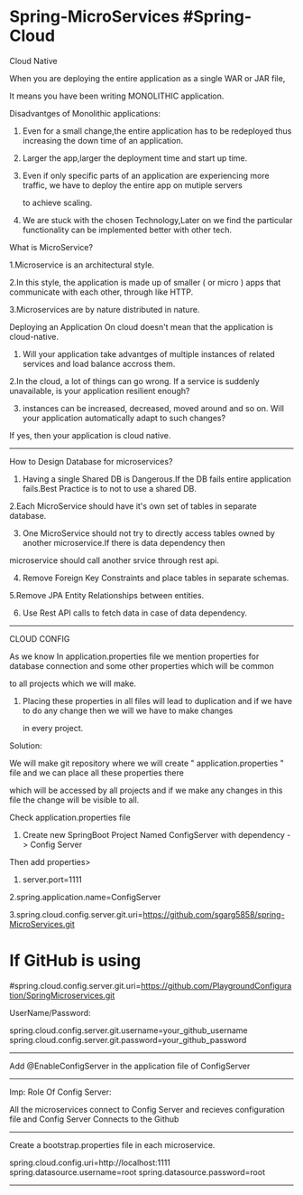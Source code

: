 # Spring-MicroServices #Spring-Cloud
Cloud Native

When you are deploying the entire application as a single WAR or JAR file,

It means you have been writing MONOLITHIC application.

Disadvantges of Monolithic applications:

  1. Even for a small change,the entire application has to be redeployed thus increasing the down time of an application.
  
  2. Larger the app,larger the deployment time and start up time.
  
  3. Even if only specific parts of an application are experiencing more traffic, we have to deploy the entire app on mutiple servers
  
     to achieve scaling.
     
  4. We are stuck with the chosen Technology,Later on we find the particular functionality can be implemented better with other tech.
  
  
What is MicroService?

  1.Microservice is an architectural style. 
  
  2.In this style, the application is made up of smaller ( or micro ) apps that communicate with each other, through like HTTP.
  
  3.Microservices are by nature distributed in nature. 
  
  
 Deploying an Application On cloud doesn't mean that the application is cloud-native.
 
 1. Will your application take advantges of multiple instances of related services and load balance accross them.
 
 2.In the cloud, a lot of things can go wrong. If a service is suddenly unavailable, is your application resilient enough?
 
 3. instances can be increased, decreased, moved around and so on. Will your application automatically adapt to such changes?
 
 If yes, then your application is cloud native.
 ********************************************************************************************************************************
 How to Design Database for microservices?
 
 1. Having a single Shared DB is Dangerous.If the DB fails entire application fails.Best Practice is to not to use a shared DB.
 
 2.Each MicroService should have it's own set of tables in separate database.
 
 3. One MicroService should not try to directly access tables owned by another microservice.If there is data dependency then 
 
 microservice should call another srvice through rest api.
 
 4. Remove Foreign Key Constraints and place tables in separate schemas.
 
 5.Remove JPA Entity Relationships between entities.
 
 6. Use Rest API calls to fetch data in case of data dependency.
 

 ********************************************************************************************************************************
 CLOUD CONFIG
 
 As we know In application.properties file we mention properties for database connection and some other properties which will be common 
 
 to all projects which we will make.
 
 1. Placing these properties in all files will lead to duplication and if we have to do any change then we will we have to make changes
 
    in every project.
    
  Solution:
  
  We will make git repository where we will create " application.properties " file and we can place all these properties there
  
  which will be accessed by all projects and if we make any changes in this file the change will be visible to all.
  
  
  Check application.properties file
  
  1. Create new SpringBoot Project Named ConfigServer  with dependency -> Config Server
  
 Then add properties>
 
1. server.port=1111

2.spring.application.name=ConfigServer

3.spring.cloud.config.server.git.uri=https://github.com/sgarg5858/spring-MicroServices.git
# If GitHub is using
#spring.cloud.config.server.git.uri=https://github.com/PlaygroundConfiguration/SpringMicroservices.git

UserName/Password:

spring.cloud.config.server.git.username=your_github_username
spring.cloud.config.server.git.password=your_github_password

******************************************************************************************************************************
Add @EnableConfigServer in the application file of ConfigServer
******************************************************************************************************************************

Imp: Role Of Config Server:

All the microservices connect to Config Server and recieves configuration file and Config Server Connects to the Github 
 
******************************************************************************************************************************
Create a bootstrap.properties file in each microservice.

spring.cloud.config.uri=http://localhost:1111
spring.datasource.username=root
spring.datasource.password=root
*******************************************************************************************************************************
 
